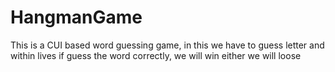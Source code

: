 # HangmanGame
This is a CUI based word guessing game, in this we have to guess letter and within lives if guess the word correctly, we will win either we will loose
